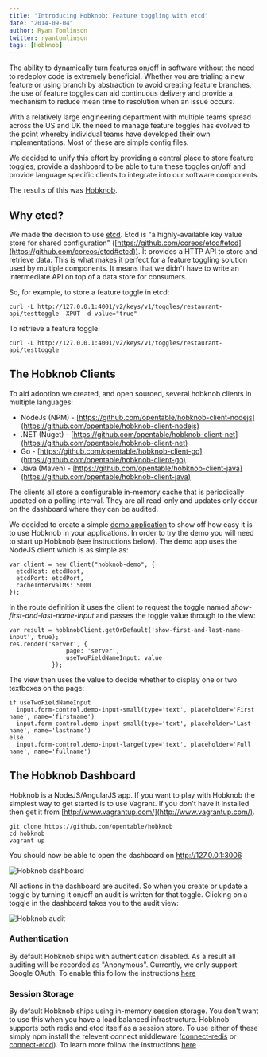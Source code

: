 ```yaml
---
title: "Introducing Hobknob: Feature toggling with etcd"
date: "2014-09-04"
author: Ryan Tomlinson
twitter: ryantomlinson
tags: [Hobknob]
---
```


The ability to dynamically turn features on/off in software without the need to redeploy code is extremely beneficial. Whether you are trialing a new feature or using branch by abstraction to avoid creating feature branches, the use of feature toggles can aid continuous delivery and provide a mechanism to reduce mean time to resolution when an issue occurs.

With a relatively large engineering department with multiple teams spread across the US and UK the need to manage feature toggles has evolved to the point whereby individual teams have developed their own implementations. Most of these are simple config files.

We decided to unify this effort by providing a central place to store feature toggles, provide a dashboard to be able to turn these toggles on/off and provide language specific clients to integrate into our software components.

The results of this was [Hobknob](https://github.com/opentable/hobknob).

## Why etcd?

We made the decision to use [etcd](https://github.com/coreos/etcd). Etcd is "a highly-available key value store for shared configuration" ([https://github.com/coreos/etcd#etcd](https://github.com/coreos/etcd#etcd)). It provides a HTTP API to store and retrieve data. This is what makes it perfect for a feature toggling solution used by multiple components. It means that we didn't have to write an intermediate API on top of a data store for consumers.

So, for example, to store a feature toggle in etcd:

```
curl -L http://127.0.0.1:4001/v2/keys/v1/toggles/restaurant-api/testtoggle -XPUT -d value="true"
```

To retrieve a feature toggle:

```
curl -L http://127.0.0.1:4001/v2/keys/v1/toggles/restaurant-api/testtoggle
```

## The Hobknob Clients

To aid adoption we created, and open sourced, several hobknob clients in multiple languages:

- NodeJs (NPM) - [https://github.com/opentable/hobknob-client-nodejs](https://github.com/opentable/hobknob-client-nodejs)
- .NET (Nuget) - [https://github.com/opentable/hobknob-client-net](https://github.com/opentable/hobknob-client-net)
- Go - [https://github.com/opentable/hobknob-client-go](https://github.com/opentable/hobknob-client-go)
- Java (Maven) - [https://github.com/opentable/hobknob-client-java](https://github.com/opentable/hobknob-client-java)

The clients all store a configurable in-memory cache that is periodically updated on a polling interval. They are all read-only and updates only occur on the dashboard where they can be audited.

We decided to create a simple [demo application](https://github.com/opentable/hobknob-demo) to show off how easy it is to use Hobknob in your applications. In order to try the demo you will need to start up Hobknob (see instructions below). The demo app uses the NodeJS client which is as simple as:

```
var client = new Client("hobknob-demo", {
  etcdHost: etcdHost,
  etcdPort: etcdPort,
  cacheIntervalMs: 5000
});
```

In the route definition it uses the client to request the toggle named _show-first-and-last-name-input_ and passes the toggle value through to the view:

```
var result = hobknobClient.getOrDefault('show-first-and-last-name-input', true);
res.render('server', {
       			page: 'server',
        		useTwoFieldNameInput: value
      		});
```

The view then uses the value to decide whether to display one or two textboxes on the page:

```
if useTwoFieldNameInput
  input.form-control.demo-input-small(type='text', placeholder='First name', name='firstname')
  input.form-control.demo-input-small(type='text', placeholder='Last name', name='lastname')
else
  input.form-control.demo-input-large(type='text', placeholder='Full name', name='fullname')
```

## The Hobknob Dashboard

Hobknob is a NodeJS/AngularJS app. If you want to play with Hobknob the simplest way to get started is to use Vagrant. If you don't have it installed then get it from [http://www.vagrantup.com/](http://www.vagrantup.com/).

```
git clone https://github.com/opentable/hobknob
cd hobknob
vagrant up
```

You should now be able to open the dashboard on http://127.0.0.1:3006

![Hobknob dashboard](/images/posts/hobknob-dashboard.png)

All actions in the dashboard are audited. So when you create or update a toggle by turning it on/off an audit is written for that toggle. Clicking on a toggle in the dashboard takes you to the audit view:

![Hobknob audit](/images/posts/hobknob-audit.png)

### Authentication

By default Hobknob ships with authentication disabled. As a result all auditing will be recorded as "Anonymous". Currently, we only support Google OAuth. To enable this follow the instructions [here](https://github.com/opentable/hobknob/blob/master/README.md#configuring-authentication)

### Session Storage

By default Hobknob ships using in-memory session storage. You don't want to use this when you have a load balanced infrastructure. Hobknob supports both redis and etcd itself as a session store. To use either of these simply npm install the relevent connect middleware ([connect-redis](https://github.com/visionmedia/connect-redis) or [connect-etcd](https://github.com/opentable/connect-etcd)). To learn more follow the instructions [here](https://github.com/opentable/hobknob/blob/master/README.md#configuring-session)

